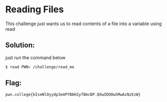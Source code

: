 # Reading Files

This challenge just wants us to read contents of a file into a  variable using read

## Solution:

just run the command below

```sh
$ read PWN< /challenge/read_me
```

## Flag: 

```
pwn.college{kIseNlOyydp3emPYB8H2yfBmcBP.QXwIDO0wSMwAzNzEzW}
```


